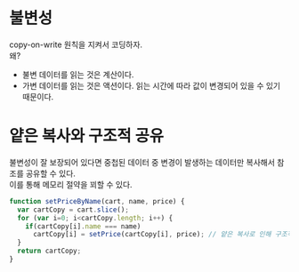 # 불변성
copy-on-write 원칙을 지켜서 코딩하자.  
왜?
* 불변 데이터를 읽는 것은 계산이다. 
* 가변 데이터를 읽는 것은 액션이다. 읽는 시간에 따라 값이 변경되어 있을 수 있기 때문이다.

# 얕은 복사와 구조적 공유
불변성이 잘 보장되어 있다면 중첩된 데이터 중 변경이 발생하는 데이터만 복사해서 참조를 공유할 수 있다.  
이를 통해 메모리 절약을 꾀할 수 있다.
```javascript
function setPriceByName(cart, name, price) {
  var cartCopy = cart.slice();
  for (var i=0; i<cartCopy.length; i++) {
    if(cartCopy[i].name === name) 
      cartCopy[i] = setPrice(cartCopy[i], price); // 얕은 복사로 인해 구조적 공유 가능
  }
  return cartCopy;
}
```

